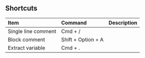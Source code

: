 ## Shortcuts

| Item                | Command            | Description |
| :------------------ | :----------------- | :---------- |
| Single line comment | Cmd + /            |             |
| Block comment       | Shift + Option + A |             |
| Extract variable    | Cmd + .            |             |
